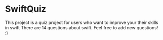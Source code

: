 # SwiftQuiz
This project is a quiz project for users who want to improve your their skills in swift
There are 14 questions about swift.
Feel free to add new questions! :)  
